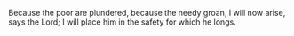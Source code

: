 Because the poor are plundered, because the needy groan, I will now arise, says the Lord; I will place him in the safety for which he longs.
